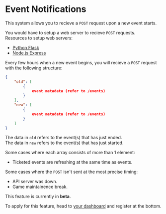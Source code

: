 # Event Notifications

This system allows you to recieve a `POST` request upon a new event starts.

You would have to setup a web server to recieve `POST` requests.  
Resources to setup web servers:

- [Python Flask](http://flask.pocoo.org/)
- [Node.js Express](https://expressjs.com/)

Every few hours when a new event begins, you will recieve a `POST` request with the following structure:

```json
{
    "old": [
        {
            event metadata (refer to /events)
        }
    ],
    "new": [
        {
            event metadata (refer to /events)
        }
    ]
}
```

The data in `old` refers to the event(s) that has just ended.  
The data in `new` refers to the event(s) that has just started.

Some cases where each array consists of more than 1 element:

- Ticketed events are refreshing at the same time as events.

Some cases where the `POST` isn't sent at the most precise timing:

- API server was down.
- Game maintainence break.

This feature is currently in **beta**.

To apply for this feature, head to [your dashboard](https://brawlapi.cf/dashboard) and register at the bottom.
